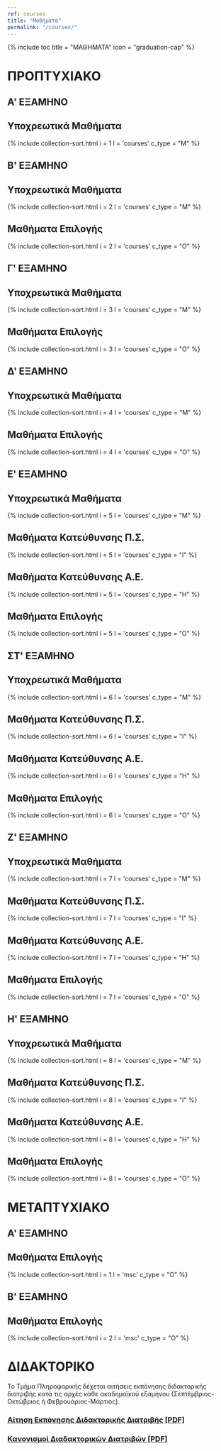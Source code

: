 ```yaml
---
ref: courses
title: "Μαθήματα"
permalink: "/courses/"
---
```


{% include toc title = "ΜΑΘΗΜΑΤΑ" icon = "graduation-cap" %}

# ΠΡΟΠΤΥΧΙΑΚΟ

## **A' ΕΞΑΜΗΝΟ**

## Υποχρεωτικά Μαθήματα

{% include collection-sort.html i = 1 l = 'courses' c_type = "M" %}


## **Β' ΕΞΑΜΗΝΟ**

## Υποχρεωτικά Μαθήματα

{% include collection-sort.html i = 2 l = 'courses' c_type = "M" %}

## Μαθήματα Επιλογής

{% include collection-sort.html i = 2 l = 'courses' c_type = "Ο" %}

## **Γ' ΕΞΑΜΗΝΟ**

## Υποχρεωτικά Μαθήματα

{% include collection-sort.html i = 3 l = 'courses' c_type = "M" %}

## Μαθήματα Επιλογής

{% include collection-sort.html i = 3 l = 'courses' c_type = "Ο" %}

## **Δ' ΕΞΑΜΗΝΟ**

## Υποχρεωτικά Μαθήματα

{% include collection-sort.html i = 4 l = 'courses' c_type = "M" %}

## Μαθήματα Επιλογής

{% include collection-sort.html i = 4 l = 'courses' c_type = "Ο" %}

## **Ε' ΕΞΑΜΗΝΟ**

## Υποχρεωτικά Μαθήματα

{% include collection-sort.html i = 5 l = 'courses' c_type = "M" %}

## Μαθήματα Κατεύθυνσης Π.Σ.

{% include collection-sort.html i = 5 l = 'courses' c_type = "I" %}

## Μαθήματα Κατεύθυνσης Α.Ε.

{% include collection-sort.html i = 5 l = 'courses' c_type = "H" %}

## Μαθήματα Επιλογής

{% include collection-sort.html i = 5 l = 'courses' c_type = "Ο" %}

## **ΣΤ' ΕΞΑΜΗΝΟ**

## Υποχρεωτικά Μαθήματα

{% include collection-sort.html i = 6 l = 'courses' c_type = "M" %}

## Μαθήματα Κατεύθυνσης Π.Σ.

{% include collection-sort.html i = 6 l = 'courses' c_type = "I" %}

## Μαθήματα Κατεύθυνσης Α.Ε.

{% include collection-sort.html i = 6 l = 'courses' c_type = "H" %}

## Μαθήματα Επιλογής

{% include collection-sort.html i = 6 l = 'courses' c_type = "Ο" %}

## **Ζ' ΕΞΑΜΗΝΟ**

## Υποχρεωτικά Μαθήματα

{% include collection-sort.html i = 7 l = 'courses' c_type = "M" %}

## Μαθήματα Κατεύθυνσης Π.Σ.

{% include collection-sort.html i = 7 l = 'courses' c_type = "I" %}

## Μαθήματα Κατεύθυνσης Α.Ε.

{% include collection-sort.html i = 7 l = 'courses' c_type = "H" %}

## Μαθήματα Επιλογής

{% include collection-sort.html i = 7 l = 'courses' c_type = "Ο" %}

## **Η' ΕΞΑΜΗΝΟ**

## Υποχρεωτικά Μαθήματα

{% include collection-sort.html i = 8 l = 'courses' c_type = "M" %}

## Μαθήματα Κατεύθυνσης Π.Σ.

{% include collection-sort.html i = 8 l = 'courses' c_type = "I" %}

## Μαθήματα Κατεύθυνσης Α.Ε.

{% include collection-sort.html i = 8 l = 'courses' c_type = "H" %}

## Μαθήματα Επιλογής

{% include collection-sort.html i = 8 l = 'courses' c_type = "Ο" %}

# ΜΕΤΑΠΤΥΧΙΑΚΟ

## **A' ΕΞΑΜΗΝΟ**

## Μαθήματα Επιλογής

{% include collection-sort.html i = 1 l = 'msc' c_type = "Ο" %}

## **Β' ΕΞΑΜΗΝΟ**

## Μαθήματα Επιλογής

{% include collection-sort.html i = 2 l = 'msc' c_type = "Ο" %}

# ΔΙΔΑΚΤΟΡΙΚΟ

Το Τμήμα Πληροφορικής δέχεται αιτήσεις εκπόνησης διδακτορικής διατριβής κατά τις αρχές κάθε ακαδημαϊκού εξαμήνου (Σεπτέμβριος-Οκτώβριος ή Φεβρουάριος-Μάρτιος).

### [Αίτηση Εκπόνησης Διδακτορικής Διατριβής [PDF]](https://ionio.gr/download.php?f=00001-00999/IU-pf-00709-38122-gr.doc)

### [Κανονισμοί Διαδακτορικών Διατριβών [PDF]](https://ionio.gr/download.php?f=00001-00999/IU-pf-00709-63003-gr.pdf)
